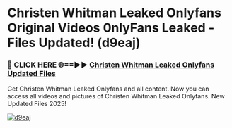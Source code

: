 # Christen Whitman Leaked Onlyfans Original Videos 0nlyFans Leaked - Files Updated! (d9eaj)

<h3>🔴 CLICK HERE 🌐==►► <a href="https://tinyurl.com/2wckxsce" rel="nofollow">Christen Whitman Leaked Onlyfans Updated Files</a></h3>

Get Christen Whitman Leaked Onlyfans and all content. Now you can access all videos and pictures of Christen Whitman Leaked Onlyfans. New Updated Files 2025!

[![d9eaj](https://i.imgur.com/AFduVYN.gif)](https://tinyurl.com/2wckxsce)
